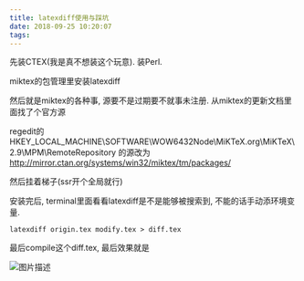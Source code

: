 ```yaml
---
title: latexdiff使用与踩坑
date: 2018-09-25 10:20:07
tags: 
---
```

先装CTEX(我是真不想装这个玩意). 装Perl.

miktex的包管理里安装latexdiff

然后就是miktex的各种事, 源要不是过期要不就事未注册. 从miktex的更新文档里面找了个官方源

regedit的
HKEY_LOCAL_MACHINE\SOFTWARE\WOW6432Node\MiKTeX.org\MiKTeX\2.9\MPM\RemoteRepository
的源改为
http://mirror.ctan.org/systems/win32/miktex/tm/packages/

然后挂着梯子(ssr开个全局就行)

安装完后, terminal里面看看latexdiff是不是能够被搜索到, 不能的话手动添环境变量.

```
latexdiff origin.tex modify.tex > diff.tex
```

最后compile这个diff.tex, 最后效果就是

![图片描述](http://otivusbsc.bkt.clouddn.com/fe28b16a-a7fd-4aeb-a091-b9b5ca3ebe4a)

